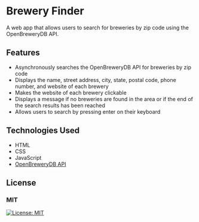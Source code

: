 # Brewery Finder

A web app that allows users to search for breweries by zip code using the OpenBreweryDB API.

## Features

* Asynchronously searches the OpenBreweryDB API for breweries by zip code
* Displays the name, street address, city, state, postal code, phone number, and website of each brewery
* Makes the website of each brewery clickable
* Displays a message if no breweries are found in the area or if the end of the search results has been reached
* Allows users to search by pressing enter on their keyboard


## Technologies Used

* HTML
* CSS
* JavaScript
* [OpenBreweryDB API](https://www.openbrewerydb.org)

## License
### MIT
[![License: MIT](https://img.shields.io/badge/License-MIT-yellow.svg)](https://opensource.org/licenses/MIT)
